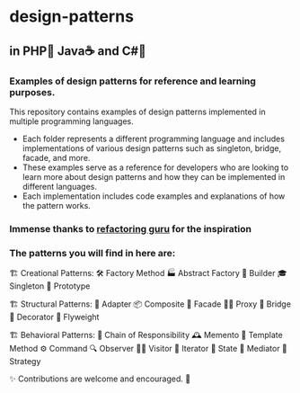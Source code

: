 # design-patterns 
## in PHP:elephant: Java:coffee: and C#:knife:
### Examples of design patterns for reference and learning purposes.

This repository contains examples of design patterns implemented in multiple programming languages.
- Each folder represents a different programming language and includes implementations of various design patterns such as singleton, bridge, facade, and more. 
- These examples serve as a reference for developers who are looking to learn more about design patterns and how they can be implemented in different languages. 
- Each implementation includes code examples and explanations of how the pattern works. 

### Immense thanks to <a href="https://refactoring.guru/">refactoring guru</a> for the inspiration

### The patterns you will find in here are:

🏗️ Creational Patterns:
🛠️ Factory Method
🏭 Abstract Factory
🚀 Builder
🎓 Singleton
🐣 Prototype

🏗️ Structural Patterns:
🌉 Adapter
📦 Composite
🧱 Facade
🕵️‍♂️ Proxy
🌉 Bridge
🌺 Decorator
🍃 Flyweight

🏗️ Behavioral Patterns:
🧬 Chain of Responsibility
🕰️ Memento
📝 Template Method
⚙️ Command
🔍 Observer
🚶‍♂️ Visitor
🔁 Iterator
🧭 State
🤝 Mediator
🎯 Strategy

:sparkles: Contributions are welcome and encouraged. :pencil:
